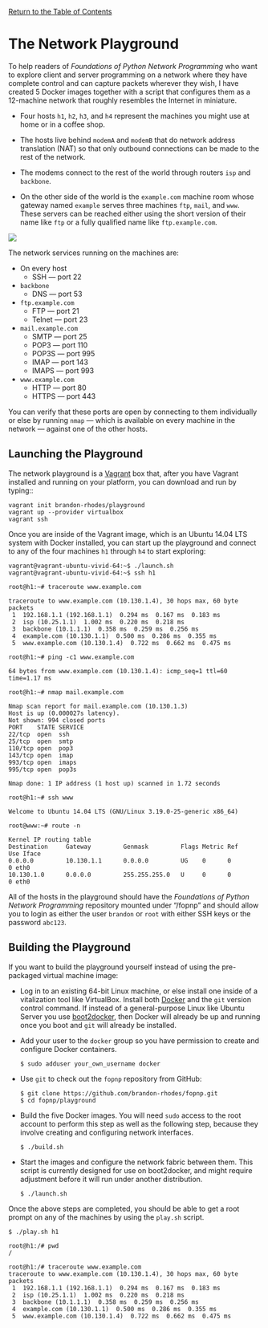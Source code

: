 [Return to the Table of Contents](https://github.com/brandon-rhodes/fopnp#readme)

# The Network Playground

To help readers of *Foundations of Python Network Programming* who want
to explore client and server programming on a network where they have
complete control and can capture packets wherever they wish, I have
created 5 Docker images together with a script that configures them as a
12-machine network that roughly resembles the Internet in miniature.

  * Four hosts `h1`, `h2`, `h3`, and `h4` represent the machines you
    might use at home or in a coffee shop.

  * The hosts live behind `modemA` and `modemB` that do network address
    translation (NAT) so that only outbound connections can be made to
    the rest of the network.

  * The modems connect to the rest of the world through routers `isp`
    and `backbone`.

  * On the other side of the world is the `example.com` machine room
    whose gateway named `example` serves three machines `ftp`, `mail`,
    and `www`.  These servers can be reached either using the short
    version of their name like `ftp` or a fully qualified name like
    `ftp.example.com`.

<img src="https://raw.githubusercontent.com/brandon-rhodes/fopnp/m/diagrams/playground.png">

The network services running on the machines are:

  * On every host
    * SSH — port 22
  * `backbone`
    * DNS — port 53
  * `ftp.example.com`
    * FTP — port 21
    * Telnet — port 23
  * `mail.example.com`
    * SMTP — port 25
    * POP3 — port 110
    * POP3S — port 995
    * IMAP — port 143
    * IMAPS — port 993
  * `www.example.com`
    * HTTP — port 80
    * HTTPS — port 443

You can verify that these ports are open by connecting to them
individually or else by running `nmap` — which is available on every
machine in the network — against one of the other hosts.

## Launching the Playground

The network playground is a [Vagrant](https://www.vagrantup.com/) box
that, after you have Vagrant installed and running on your platform, you
can download and run by typing::

    vagrant init brandon-rhodes/playground
    vagrant up --provider virtualbox
    vagrant ssh

Once you are inside of the Vagrant image, which is an Ubuntu 14.04 LTS
system with Docker installed, you can start up the playground and
connect to any of the four machines `h1` through `h4` to start
exploring:

    vagrant@vagrant-ubuntu-vivid-64:~$ ./launch.sh
    vagrant@vagrant-ubuntu-vivid-64:~$ ssh h1

    root@h1:~# traceroute www.example.com

    traceroute to www.example.com (10.130.1.4), 30 hops max, 60 byte packets
     1  192.168.1.1 (192.168.1.1)  0.294 ms  0.167 ms  0.183 ms
     2  isp (10.25.1.1)  1.002 ms  0.220 ms  0.218 ms
     3  backbone (10.1.1.1)  0.358 ms  0.259 ms  0.256 ms
     4  example.com (10.130.1.1)  0.500 ms  0.286 ms  0.355 ms
     5  www.example.com (10.130.1.4)  0.722 ms  0.662 ms  0.475 ms

    root@h1:~# ping -c1 www.example.com

    64 bytes from www.example.com (10.130.1.4): icmp_seq=1 ttl=60 time=1.17 ms

    root@h1:~# nmap mail.example.com

    Nmap scan report for mail.example.com (10.130.1.3)
    Host is up (0.000027s latency).
    Not shown: 994 closed ports
    PORT    STATE SERVICE
    22/tcp  open  ssh
    25/tcp  open  smtp
    110/tcp open  pop3
    143/tcp open  imap
    993/tcp open  imaps
    995/tcp open  pop3s

    Nmap done: 1 IP address (1 host up) scanned in 1.72 seconds

    root@h1:~# ssh www

    Welcome to Ubuntu 14.04 LTS (GNU/Linux 3.19.0-25-generic x86_64)

    root@www:~# route -n

    Kernel IP routing table
    Destination     Gateway         Genmask         Flags Metric Ref    Use Iface
    0.0.0.0         10.130.1.1      0.0.0.0         UG    0      0        0 eth0
    10.130.1.0      0.0.0.0         255.255.255.0   U     0      0        0 eth0

All of the hosts in the playground should have the *Foundations of
Python Network Programming* repository mounted under “/fopnp” and should
allow you to login as either the user `brandon` or `root` with either
SSH keys or the password `abc123`.

## Building the Playground

If you want to build the playground yourself instead of using the
pre-packaged virtual machine image:

  * Log in to an existing 64-bit Linux machine, or else install one
    inside of a vitalization tool like VirtualBox.  Install both
    [Docker](https://www.docker.com/) and the `git` version control
    command.  If instead of a general-purpose Linux like Ubuntu Server
    you use [boot2docker](https://github.com/boot2docker/boot2docker),
    then Docker will already be up and running once you boot and `git`
    will already be installed.

  * Add your user to the `docker` group so you have permission to create
    and configure Docker containers.

        $ sudo adduser your_own_username docker

  * Use `git` to check out the `fopnp` repository from GitHub:

        $ git clone https://github.com/brandon-rhodes/fopnp.git
        $ cd fopnp/playground

  * Build the five Docker images.  You will need `sudo` access to the
    root account to perform this step as well as the following step,
    because they involve creating and configuring network interfaces.

        $ ./build.sh

  * Start the images and configure the network fabric between them.
    This script is currently designed for use on boot2docker, and might
    require adjustment before it will run under another distribution.

        $ ./launch.sh

Once the above steps are completed, you should be able to get a root
prompt on any of the machines by using the `play.sh` script.

    $ ./play.sh h1

    root@h1:/# pwd
    /

    root@h1:/# traceroute www.example.com
    traceroute to www.example.com (10.130.1.4), 30 hops max, 60 byte packets
     1  192.168.1.1 (192.168.1.1)  0.294 ms  0.167 ms  0.183 ms
     2  isp (10.25.1.1)  1.002 ms  0.220 ms  0.218 ms
     3  backbone (10.1.1.1)  0.358 ms  0.259 ms  0.256 ms
     4  example.com (10.130.1.1)  0.500 ms  0.286 ms  0.355 ms
     5  www.example.com (10.130.1.4)  0.722 ms  0.662 ms  0.475 ms
